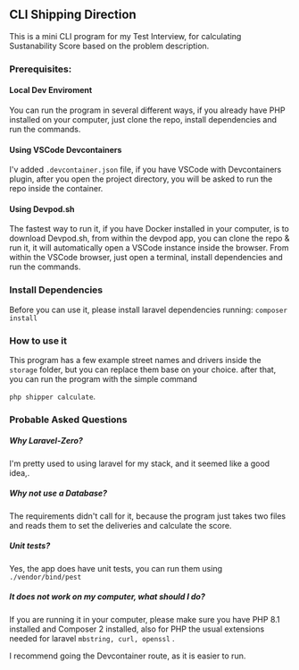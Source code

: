 ## CLI Shipping Direction

This is a mini CLI program for my Test Interview, for calculating Sustanability Score based on the problem description.

### Prerequisites:

#### Local Dev Enviroment

You can run the program in several different ways, if you already have PHP installed on your computer, just clone the repo, install dependencies and run the commands.

#### Using VSCode Devcontainers

I'v added `.devcontainer.json` file, if you have VSCode with Devcontainers plugin, after you open the project directory, you will be asked to run the repo inside the container.

#### Using Devpod.sh

The fastest way to run it, if you have Docker installed in your computer, is to download Devpod.sh, from within the devpod app, you can clone the repo & run it, it will automatically open a VSCode instance inside the browser. 
From within the VSCode browser, just open a terminal, install dependencies and run the commands.

### Install Dependencies

Before you can use it, please install laravel dependencies running:
`composer install`

### How to use it

This program has a few example street names and drivers inside the `storage` folder, but you can replace them base on your choice.
after that, you can run the program with the simple command 

`php shipper calculate`.

### Probable Asked Questions

##### Why Laravel-Zero?

I'm pretty used to using laravel for my stack, and it seemed like a good idea,.

##### Why not use a Database?

The requirements didn't call for it, because the program just takes two files and reads them to set the deliveries and calculate the score.

##### Unit tests?

Yes, the app does have unit tests, you can run them using `./vendor/bind/pest` 

##### It does not work on my computer, what should I do?

If you are running it in your computer, please make sure you have PHP 8.1 installed and Composer 2 installed, also for PHP the usual extensions needed for laravel
`mbstring, curl, openssl` .

I recommend going the Devcontainer route, as it is easier to run.
